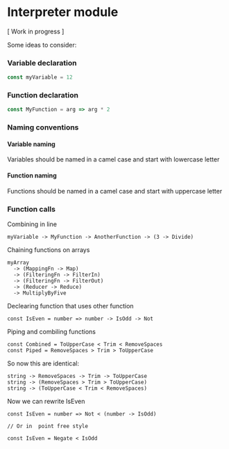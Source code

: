 # Interpreter module
[ Work in progress ]

Some ideas to consider:

### Variable declaration
```javascript
const myVariable = 12
```

### Function declaration
```javascript
const MyFunction = arg => arg * 2
```

### Naming conventions
#### Variable naming
Variables should be named in a camel case and start with lowercase letter

#### Function naming
Functions should be named in a camel case and start with uppercase letter

### Function calls
Combining in line
```
myVariable -> MyFunction -> AnotherFunction -> (3 -> Divide)
```

Chaining functions on arrays
```
myArray
  -> (MappingFn -> Map)
  -> (FilteringFn -> FilterIn)
  -> (FilteringFn -> FilterOut)
  -> (Reducer -> Reduce)
  -> MultiplyByFive
```

Declearing function that uses other function
```
const IsEven = number => number -> IsOdd -> Not
```

Piping and combiling functions
```
const Combined = ToUpperCase < Trim < RemoveSpaces
const Piped = RemoveSpaces > Trim > ToUpperCase
```

So now this are identical:
```
string -> RemoveSpaces -> Trim -> ToUpperCase
string -> (RemoveSpaces > Trim > ToUpperCase)
string -> (ToUpperCase < Trim < RemoveSpaces)
```

Now we can rewrite IsEven
```
const IsEven = number => Not < (number -> IsOdd)

// Or in  point free style

const IsEven = Negate < IsOdd
```
